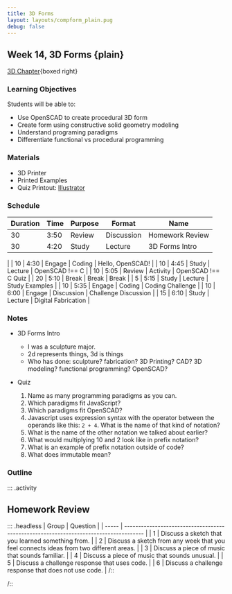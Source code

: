 ```yaml
---
title: 3D Forms
layout: layouts/compform_plain.pug
debug: false
---
```

## Week 14, 3D Forms {plain}

[3D Chapter](../3D/index.html){boxed right}

### Learning Objectives
Students will be able to:
- Use OpenSCAD to create procedural 3D form
- Create form using constructive solid geometry modeling
- Understand programing paradigms
- Differentiate functional vs procedural programming

<!--
- discuss interesting OpenSCAD language features
- introduce digital fabrication
- introduce other 3D modeling tools 
-->

### Materials
- 3D Printer
- Printed Examples
- Quiz Printout: [Illustrator](handouts/quiz.ai)

<!--
### Schedule

| Time | ESA             | Type             | Activity             |
| ---- | --------------- | ---------------- | -------------------- |
| Pre  | TBD             | -                | TBD                  |
| 3:50 | Review+Engage   | Discussion       | Homework Review      |
| 4:20 | Study           | Lecture          | 3D Forms Intro       |
| 4:30 | Engage          | Coding Challenge | Hello, OpenSCAD!     |
| 4:45 | Study           | Lecture          | OpenSCAD !== C       |
| 5:05 | Activate+Recall | Quiz             | OpenSCAD !== C       |
| 5:10 | Break           | Break            | Break                |
| 5:15 | Study           | Lecture          | Study Examples       |
| 5:35 | Engage          | Coding Challenge | Coding Challenge     |
| 6:00 | Engage          | Discussion       | Challenge Discussion |
| 6:10 | Study           | Lecture          | Digital Fabrication  |
-->

### Schedule

| Duration | Time | Purpose      | Format       | Name                                       |
| -- | ---- | -------- | ---------- | -------------------------------------------------- |
| 30  | 3:50 | Review   | Discussion   | Homework Review                                  |
| 30  | 4:20 | Study   | Lecture   | 3D Forms Intro                       
  |
| 10  | 4:30 | Engage   | Coding | Hello, OpenSCAD!                                        |
| 10  | 4:45 | Study    | Lecture    | OpenSCAD !== C                                        |
| 10  | 5:05 | Review   | Activity   | OpenSCAD !== C Quiz                                     |
| 20  | 5:10 | Break    | Break    | Break                                                  |
| 5   | 5:15 | Study | Lecture | Study Examples                                              |
| 10  | 5:35 | Engage    | Coding      | Coding Challenge                                              |
| 10  | 6:00 | Engage   | Discussion    | Challenge Discussion                             |
| 15  | 6:10 | Study | Lecture   | Digital Fabrication                                    |

### Notes 

- 3D Forms Intro
    - I was a sculpture major.
    - 2d represents things, 3d is things
    - Who has done: sculpture? fabrication? 3D Printing? CAD? 3D modeling? functional programming? OpenSCAD?

- Quiz
    1. Name as many programming paradigms as you can.
    2. Which paradigms fit JavaScript?
    3. Which paradigms fit OpenSCAD? 
    4. Javascript uses expression syntax with the operator between the operands like this: `2 + 4`. What is the name of that kind of notation? 
    5. What is the name of the other notation we talked about earlier?
    6. What would multiplying 10 and 2 look like in prefix notation?
    7. What is an example of prefix notation outside of code?
    8. What does immutable mean? 

### Outline

::: .activity

## Homework Review

::: .headless
| Group | Question                                                                              |
| ----- | ------------------------------------------------------------------------------------- |
| 1     | Discuss a sketch that you learned something from.                                     |
| 2     | Discuss a sketch from any week that you feel connects ideas from two different areas. |
| 3     | Discuss a piece of music that sounds familiar.                                        |
| 4     | Discuss a piece of music that sounds unusual.                                         |
| 5     | Discuss a challenge response that uses code.                                          |
| 6     | Discuss a challenge response that does not use code.                                  |
/::

/::




<style> 
    .headless thead {
        display: none;
    }
</style>
